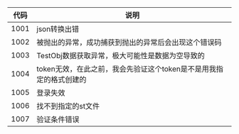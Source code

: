 | 代码 | 说明 |
| --- | --- |
| 1001 | json转换出错 |
| 1002 | 被抛出的异常，成功捕获到抛出的异常后会出现这个错误码 |
| 1003 | TestObj数据获取异常，极大可能性是数据为空导致的 |
| 1004 | token无效，在此之前，我会先验证这个token是不是用我指定的格式创建的 |
| 1005 | 登录失效 |
| 1006 | 找不到指定的st文件 |
| 1007 | 验证条件错误